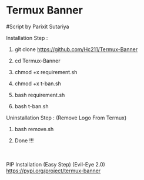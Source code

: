 # Termux Banner
#Script by Parixit Sutariya

Installation Step :

1) git clone https://github.com/Hc211/Termux-Banner


2) cd Termux-Banner


3) chmod +x requirement.sh


4) chmod +x t-ban.sh


5) bash requirement.sh


6) bash t-ban.sh



Uninstallation Step : (Remove Logo From Termux)

1) bash remove.sh

2) Done !!!

<br><br>
PIP Installation (Easy Step) (Evil-Eye 2.0)
<br>
https://pypi.org/project/termux-banner
